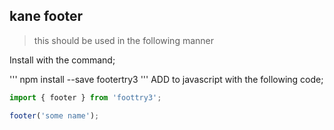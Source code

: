 ## kane footer
>this should be used in the following manner

Install with the command;

'''
npm install --save footertry3
'''
ADD to javascript with the following code;

```javascript
import { footer } from 'foottry3';

footer('some name');
```
